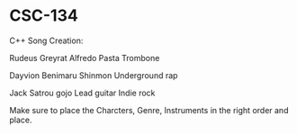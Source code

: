# CSC-134
C++
Song Creation:

Rudeus Greyrat
Alfredo Pasta
Trombone

Dayvion
Benimaru Shinmon
Underground rap

Jack
Satrou gojo
Lead guitar 
Indie rock

Make sure to place the Charcters, Genre, Instruments in the right order and place.
